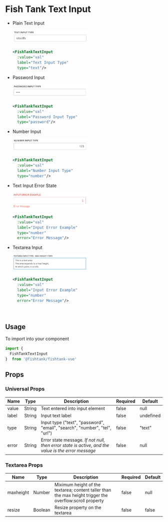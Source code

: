 # Fish Tank Text Input

  - Plain Text Input

    <img src="../../assets/ft-input-text.png" width="50%" alt="Fish Tank Plain Card">
    
    ```xml
    <FishTankTextInput
      :value="val"
      label="Text Input Type"
      type="text"/>
    ```
  
  - Password Input

    <img src="../../assets/ft-input-text-password.png" width="50%" alt="Fish Tank Plain Card">
    
    ```xml
    <FishTankTextInput
      :value="val"
      label="Password Input Type"
      type="password"/>
    ```
  
  - Number Input

    <img src="../../assets/ft-input-text-number.png" width="50%" alt="Fish Tank Plain Card">
    
    ```xml
    <FishTankTextInput
      :value="val"
      label="Number Input Type"
      type="number"/>
    ```

  - Text Input Error State
  
    <img src="../../assets/ft-input-text-error.png" width="50%" alt="Fish Tank Plain Card">
    
    ```xml
    <FishTankTextInput
      :value="val"
      label="Input Error Example"
      type="number"
      error="Error Message"/>
    ```
  
  - Textarea Input
  
    <img src="../../assets/ft-input-text-textarea.png" width="50%" alt="Fish Tank Plain Card">
    
    ```xml
    <FishTankTextInput
      :value="val"
      label="Input Error Example"
      type="number"
      error="Error Message"/>
    
  
## Usage

To import into your component

```js
import { 
  FishTankTextInput 
}  from '@fishtank/fishtank-vue'
```

## Props

### Universal Props

<table>
  <thead>
    <th>Name</th>
    <th>Type</th>
    <th>Description</th>
    <th>Required</th>
    <th>Default</th>
  </thead>
  <tr>
    <td>value</td>
    <td>String</td>
    <td>Text entered into input element</td>
    <td>false</td>
    <td>null</td>
  </tr>
  <tr>
    <td>label</td>
    <td>String</td>
    <td>Input text label</td>
    <td>false</td>
    <td>undefined</td>
  </tr>
  <tr>
    <td>type</td>
    <td>String</td>
    <td>Input type ("text", "password", "email", "search", "number", "tel", "url")</td>
    <td>false</td>
    <td>"text"</td>
  </tr>
  <tr>
    <td>error</td>
    <td>String</td>
    <td>Error state message. <i>If not null, then error state is active, and the value is the error message</i></td>
    <td>false</td>
    <td>null</td>
  </tr>
</table>

### Textarea Props

<table>
  <thead>
    <th>Name</th>
    <th>Type</th>
    <th>Description</th>
    <th>Required</th>
    <th>Default</th>
  </thead>
  <tr>
    <td>maxheight</td>
    <td>Number</td>
    <td>Miximum height of the textarea; content taller than the max height trigger the overflow:scroll property</td>
    <td>false</td>
    <td>null</td>
  </tr>
  <tr>
    <td>resize</td>
    <td>Boolean</td>
    <td>Resize property on the textarea</td>
    <td>false</td>
    <td>false</td>
  </tr>
</table>